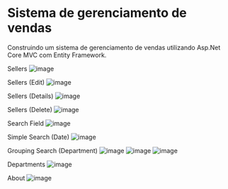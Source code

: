 # Sistema de gerenciamento de vendas

Construindo um sistema de gerenciamento de vendas utilizando Asp.Net Core MVC com Entity Framework.

Sellers
![image](https://github.com/Elder-Ferreira/SistemaGerenciamentoVendas/assets/103782980/3ff120c1-4be0-4700-b390-9fb4cf90924b)

Sellers (Edit)
![image](https://github.com/Elder-Ferreira/SistemaGerenciamentoVendas/assets/103782980/c08a324e-f5fc-41f1-8f16-ac8e1e38b582)

Sellers (Details)
![image](https://github.com/Elder-Ferreira/SistemaGerenciamentoVendas/assets/103782980/29313cae-aedf-4a0f-ac50-8408212db39b)

Sellers (Delete)
![image](https://github.com/Elder-Ferreira/SistemaGerenciamentoVendas/assets/103782980/8ed0a33d-0490-490b-ac31-0a7882ccc10c)


Search Field
![image](https://github.com/Elder-Ferreira/SistemaGerenciamentoVendas/assets/103782980/5bf28108-a32f-4f4e-ab83-e275dcfb88c8)

Simple Search (Date)
![image](https://github.com/Elder-Ferreira/SistemaGerenciamentoVendas/assets/103782980/e77d48fd-f658-40c7-ad39-b369fa68ce07)

Grouping Search (Department)
![image](https://github.com/Elder-Ferreira/SistemaGerenciamentoVendas/assets/103782980/fe69056b-77b9-40be-b729-2aecf3633d52)
![image](https://github.com/Elder-Ferreira/SistemaGerenciamentoVendas/assets/103782980/4c08eb78-87ea-4475-9b66-8d0783a68475)
![image](https://github.com/Elder-Ferreira/SistemaGerenciamentoVendas/assets/103782980/bf533145-5b23-4cef-852d-2b8c10bd0403)

Departments
![image](https://github.com/Elder-Ferreira/SistemaGerenciamentoVendas/assets/103782980/87cae317-91cc-4717-9a0c-06ca25b880df)

About
![image](https://github.com/Elder-Ferreira/SistemaGerenciamentoVendas/assets/103782980/3b696401-3787-4c2c-9394-f98ea64ecda4)






